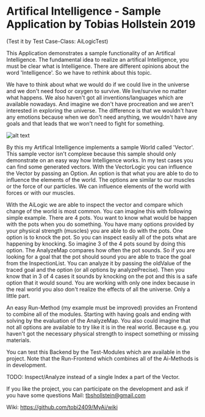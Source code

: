 # Artifical Intelligence - Sample Application by Tobias Hollstein 2019

(Test it by Test Case-Class: AiLogicTest)

This Application demonstrates a sample functionality of an Artifical Intelligence.
The fundamental idea to realize an artifical Intelligence, you must be clear what is Intelligence.
There are different opinions about the word 'Intelligence'. So we have to rethink about this topic.

We have to think about what we would do if we could live in the universe and we don't need food or oxygen to survive.
We live/survive no matter what happens. We also haven't got all inventions/languages which are available nowadays.
And imagine we don't have procreation and we aren't interested in exploring the universe.
The difference is that we wouldn't have any emotions because when we don't need anything,
we wouldn't have any goals and that leads that we won't need to fight for something.

![alt text](https://imagizer.imageshack.com/img924/8711/Z4EEGu.png)

By this my Artifical Intelligence implements a sample World called 'Vector'.
This sample vector isn't complexe because this sample should only demonstrate on an easy way how Intelligence works.
In my test cases you can find some generated vectors.
With the VectorLogic you can influence the Vector by passing an Option.
An option is that what you are able to do to influence the elements of the world.
The options are similar to our muscles or the force of our particles.
We can influence elements of the world with forces or with our muscles.

With the AiLogic we are able to inspect the vector and compare which change of the world is most common.
You can imagine this with following simple example.
There are 4 pots. You want to know what would be happen with the pots when you do something.
You have many options provided by your physical strength (muscles) you are able to do with the pots.
One option is to knock the pot. So you can inspect easily all of the pots what are happening by knocking.
So imagine 3 of the 4 pots sound by doing this option.
The AnalyzeMap compares how often the pot sounds.
So if you are looking for a goal that the pot should sound you are able to trace the goal from the InspectionList.
You can analyze it by passing the oldValue of the traced goal and the option (or all options by analyzePrecise).
Then you know that in 3 of 4 cases it sounds by knocking on the pot and this is a safe option that it would sound.
You are working with only one index because in the real world you also don't realize the effects of all the universe.
Only a little part.

An easy Run-Method (my example must be improved) provides an Frontend to combine all of the modules.
Starting with having goals and ending with solving by the evaluation of the AnalyzeMap.
You also could imagine that not all options are available to try like it is in the real world.
Because e.g. you haven't got the necessary physical strength to inspect something or missing materials.

You can test this Backend by the Test-Modules which are available in the project.
Note that the Run-Frontend which combines all of the Ai-Methods is in development.

TODO: Inspect/Analyze instead of a single Index a part of the Vector.

If you like the project, you can participate on the development and ask if you have some questions
Mail: tbshollstein@gmail.com

Wiki: https://github.com/tobi2409/MyAi/wiki
